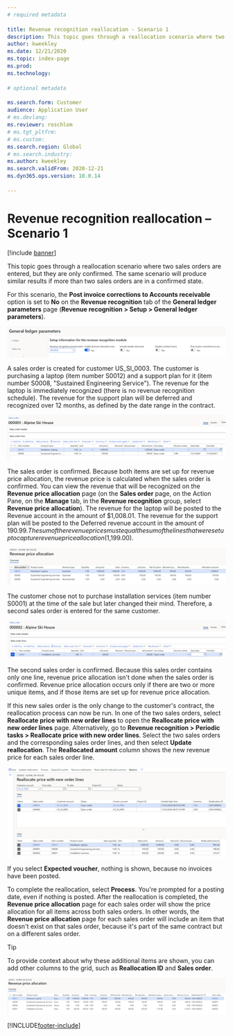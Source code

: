 ```yaml
---
# required metadata

title: Revenue recognition reallocation - Scenario 1
description: This topic goes through a reallocation scenario where two sales orders are entered, but they are only confirmed. The same scenario will produce similar results if more than two sales orders are in a confirmed state.
author: kweekley
ms.date: 12/21/2020
ms.topic: index-page
ms.prod: 
ms.technology: 

# optional metadata

ms.search.form: Customer
audience: Application User
# ms.devlang: 
ms.reviewer: roschlom
# ms.tgt_pltfrm: 
# ms.custom: 
ms.search.region: Global 
# ms.search.industry: 
ms.author: kweekley
ms.search.validFrom: 2020-12-21
ms.dyn365.ops.version: 10.0.14

---
```


# Revenue recognition reallocation – Scenario 1

[!include [banner](../includes/banner.md)]

This topic goes through a reallocation scenario where two sales orders are entered, but they are only confirmed. The same scenario will produce similar results if more than two sales orders are in a confirmed state.

For this scenario, the **Post invoice corrections to Accounts receivable** option is set to **No** on the **Revenue recognition** tab of the **General ledger parameters** page (**Revenue recognition \> Setup \> General ledger parameters**).

[![Post invoice corrections to Accounts receivable option set to No](./media/06_rev-rec-scenarios.png)](./media/06_rev-rec-scenarios.png)

A sales order is created for customer US\_SI\_0003. The customer is purchasing a laptop (item number S0012) and a support plan for it (item number S0008, "Sustained Engineering Service"). The revenue for the laptop is immediately recognized (there is no revenue recognition schedule). The revenue for the support plan will be deferred and recognized over 12 months, as defined by the date range in the contract.

[![Sales order lines for the laptop and support plan](./media/07_rev-rec-scenarios.png)](./media/07_rev-rec-scenarios.png)

The sales order is confirmed. Because both items are set up for revenue price allocation, the revenue price is calculated when the sales order is confirmed. You can view the revenue that will be recognized on the **Revenue price allocation** page (on the **Sales order** page, on the Action Pane, on the **Manage** tab, in the **Revenue recognition** group, select **Revenue price allocation**). The revenue for the laptop will be posted to the Revenue account in the amount of $1,008.01. The revenue for the support plan will be posted to the Deferred revenue account in the amount of $190.99. The sum of the revenue prices must equal the sum of the lines that were set up to capture revenue price allocation ($1,199.00).

[![Revenue price allocation page](./media/08_rev-rec-scenarios.png)](./media/08_rev-rec-scenarios.png)

The customer chose not to purchase installation services (item number S0001) at the time of the sale but later changed their mind. Therefore, a second sales order is entered for the same customer.

[![Sales order line for installation services](./media/09_rev-rec-scenarios.png)](./media/09_rev-rec-scenarios.png)

The second sales order is confirmed. Because this sales order contains only one line, revenue price allocation isn't done when the sales order is confirmed. Revenue price allocation occurs only if there are two or more unique items, and if those items are set up for revenue price allocation.

If this new sales order is the only change to the customer's contract, the reallocation process can now be run. In one of the two sales orders, select **Reallocate price with new order lines** to open the **Reallocate price with new order lines** page. Alternatively, go to **Revenue recognition \> Periodic tasks \> Reallocate price with new order lines**. Select the two sales orders and the corresponding sales order lines, and then select **Update reallocation**. The **Reallocated amount** column shows the new revenue price for each sales order line.

[![New revenue prices on the Reallocate price with new order lines page](./media/10_rev-rec-scenarios.png)](./media/10_rev-rec-scenarios.png)

If you select **Expected voucher**, nothing is shown, because no invoices have been posted.

To complete the reallocation, select **Process**. You're prompted for a posting date, even if nothing is posted. After the reallocation is completed, the **Revenue price allocation** page for each sales order will show the price allocation for all items across both sales orders. In other words, the **Revenue price allocation** page for each sales order will include an item that doesn't exist on that sales order, because it's part of the same contract but on a different sales order.

> [!TIP]
> To provide context about why these additional items are shown, you can add other columns to the grid, such as **Reallocation ID** and **Sales order**.
> 
> [![Additional columns on the Revenue price allocations page](./media/11_rev-rec-scenarios.png)](./media/11_rev-rec-scenarios.png)


[!INCLUDE[footer-include](../../includes/footer-banner.md)]